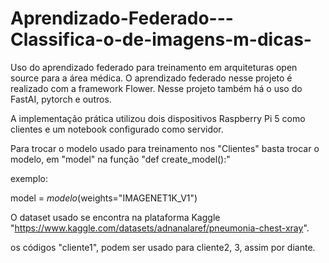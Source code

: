 # Aprendizado-Federado---Classifica-o-de-imagens-m-dicas-
Uso do aprendizado federado para treinamento em arquiteturas open source para a área médica. O aprendizado federado nesse projeto é realizado com a framework Flower. Nesse projeto também há o uso do FastAI, pytorch e outros. 

A implementação prática utilizou dois dispositivos Raspberry Pi 5 como clientes e um notebook configurado como servidor.

Para trocar o modelo usado para treinamento nos "Clientes" basta trocar o modelo, em "model" na função "def create_model():"

exemplo:

model = *modelo*(weights="IMAGENET1K_V1")

O dataset usado se encontra na plataforma Kaggle "https://www.kaggle.com/datasets/adnanalaref/pneumonia-chest-xray".

os códigos "cliente1", podem ser usado para cliente2, 3, assim por diante.

